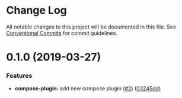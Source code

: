 # Change Log

All notable changes to this project will be documented in this file.
See [Conventional Commits](https://conventionalcommits.org) for commit guidelines.

# 0.1.0 (2019-03-27)


### Features

* **compose-plugin:** add new compose plugin ([#2](https://github.com/airyrooms/maleo-plugins/issues/2)) ([03245dd](https://github.com/airyrooms/maleo-plugins/commit/03245dd))
